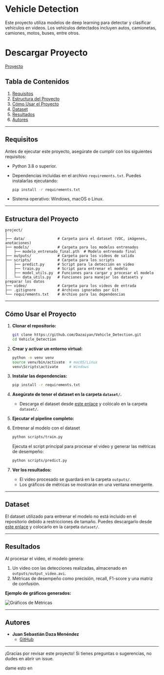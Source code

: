 # Vehicle Detection

Este proyecto utiliza modelos de deep learning para detectar y clasificar vehículos en videos. Los vehículos detectados incluyen autos, camionetas, camiones, motos, buses, entre otros.

# Descargar Proyecto

[Proyecto](https://drive.google.com/file/d/1TtR5P2KY3zo9Z33sl-ku-Hlg9ZPJhv26/view?usp=drive_link)

## Tabla de Contenidos

1. [Requisitos](#requisitos)
2. [Estructura del Proyecto](#estructura-del-proyecto)
3. [Cómo Usar el Proyecto](#cómo-usar-el-proyecto)
4. [Dataset](#dataset)
5. [Resultados](#resultados)
6. [Autores](#autores)

---

## Requisitos

Antes de ejecutar este proyecto, asegúrate de cumplir con los siguientes requisitos:

- Python 3.8 o superior.
- Dependencias incluidas en el archivo `requirements.txt`. Puedes instalarlas ejecutando:

  ```bash
  pip install -r requirements.txt
  ```

- Sistema operativo: Windows, macOS o Linux.

---

## Estructura del Proyecto

```plaintext
project/
│
├── data/               # Carpeta para el dataset (VOC, imágenes, anotaciones)
├── models/             # Carpeta para los modelos entrenados
│   ├── modelo_entrenado_final.pth  # Modelo entrenado final
├── outputs/            # Carpeta para los videos de salida
├── scripts/            # Carpeta para los scripts
│   ├── predict.py      # Script para la detección en video
│   ├── train.py        # Script para entrenar el modelo
│   ├── model_utils.py  # Funciones para cargar y procesar el modelo
│   └── data_utils.py   # Funciones para manejar los datasets y preparar los datos
├── video/              # Carpeta para los videos de entrada
├── .gitignore          # Archivos ignorados por Git
└── requirements.txt    # Archivo para las dependencias
```

---

## Cómo Usar el Proyecto

1. **Clonar el repositorio:**

   ```bash
   git clone https://github.com/Dazaiyan/Vehicle_Detection.git
   cd Vehicle_Detection
   ```

2. **Crear y activar un entorno virtual:**

   ```bash
   python -m venv venv
   source venv/bin/activate  # macOS/Linux
   venv\Scripts\activate     # Windows
   ```

3. **Instalar las dependencias:**

   ```bash
   pip install -r requirements.txt
   ```

4. **Asegúrate de tener el dataset en la carpeta `dataset/`.**
   - Descarga el dataset desde [este enlace](https://drive.google.com/file/d/1TtR5P2KY3zo9Z33sl-ku-Hlg9ZPJhv26/view?usp=drive_link) y colócalo en la carpeta `dataset/`.

5. **Ejecutar el pipeline completo:**
6. 
   Entrenar al modelo con el dataset

    ```bash
   python scripts/train.py
   ```

   Ejecuta el script principal para procesar el video y generar las métricas de desempeño:

   ```bash
   python scripts/predict.py
   ```

7. **Ver los resultados:**
   - El video procesado se guardará en la carpeta `outputs/`.
   - Los gráficos de métricas se mostrarán en una ventana emergente.

---

## Dataset

El dataset utilizado para entrenar el modelo no está incluido en el repositorio debido a restricciones de tamaño. Puedes descargarlo desde [este enlace](https://drive.google.com/file/d/1TtR5P2KY3zo9Z33sl-ku-Hlg9ZPJhv26/view?usp=drive_link) y colocarlo en la carpeta `dataset/`.

---

## Resultados

Al procesar el video, el modelo genera:

1. Un video con las detecciones realizadas, almacenado en `outputs/output_video.avi`.
2. Métricas de desempeño como precisión, recall, F1-score y una matriz de confusión.

**Ejemplo de gráficos generados:**

![Gráficos de Métricas](https://via.placeholder.com/800x400?text=Ejemplo+de+gráficos+de+precisión%2C+recall%2C+F1-score+y+matriz+de+confusión)

---

## Autores

- **Juan Sebastián Daza Menéndez**  
  - [GitHub](https://github.com/Dazaiyan)

---

¡Gracias por revisar este proyecto! Si tienes preguntas o sugerencias, no dudes en abrir un issue.



dame esto en
